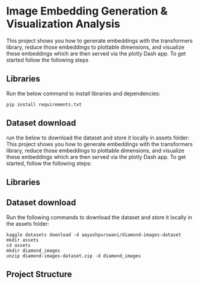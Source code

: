 # Image Embedding Generation & Visualization Analysis
This project shows you how to generate embeddings with the transformers library, reduce those embeddings to plottable dimensions, and visualize these embeddings which are then served via the plotly Dash app. To get started follow the following steps

## Libraries
Run the below command to install libraries and dependencies:

```
pip install requirements.txt
```

## Dataset download
run the below to download the dataset and store it locally in assets folder: 
This project shows you how to generate embeddings with the transformers library, reduce those embeddings to plottable dimensions, and visualize these embeddings which are then served via the plotly Dash app. To get started, follow the following steps:

## Libraries

## Dataset download
Run the following commands to download the dataset and store it locally in the assets folder:
```
kaggle datasets download -d aayushpurswani/diamond-images-dataset
mkdir assets
cd assets
mkdir diamond_images
unzip diamond-images-dataset.zip -d diamond_images
```

## Project Structure